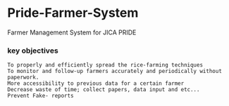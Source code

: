 # Pride-Farmer-System
Farmer Management System for JICA PRIDE 

### key objectives

```
To properly and efficiently spread the rice-farming techniques
To monitor and follow-up farmers accurately and periodically without paperwork.
More accessibility to previous data for a certain farmer
Decrease waste of time; collect papers, data input and etc...
Prevent Fake- reports

```